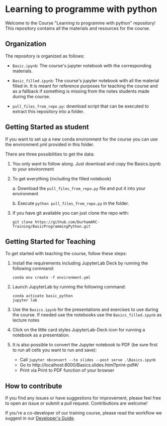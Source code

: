# Learning to programme with python

Welcome to the Course "Learning to programme with python" repository! This repository contains all the materials and resources for the course.

## Organization

The repository is organized as follows:

- `Basic.ipynb`: The course's jupyter notebook with the corresponding materials.

- `Basic_filled.ipynb`: The course's jupyter notebook with all the material filled in. It is meant for reference purposes for teaching the course and as a fallback if something is missing from the notes students made during the course.

- `pull_files_from_repo.py`: download script that can be executed to extract this repository into a folder.

## Getting Started as student
If you want to set up a new conda environment for the course you can use the environment.yml provided in this folder.

There are three possibilities to get the data:

1. You only want to follow along. Just download and copy the Basics.ipynb to your environment

2. To get everything (including the filled notebook) 

      a. Download the `pull_files_from_repo.py` file and put it into your environment

      b. Execute `python pull_files_from_repo.py` in the folder.

3. If you have git available you can just clone the repo with:

   `git clone https://github.com/DurhamARC-Training/BasicProgrammingPython.git`

## Getting Started for Teaching

To get started with teaching the course, follow these steps:

1. Install the requirements including JupyterLab Deck by running the following command:

    ```
    conda env create -f environment.yml
    ```

2. Launch JupyterLab by running the following command:

    ```
    conda activate basic_python
    jupyter lab
    ```

3. Use the `Basics.ipynb` for the presentations and exercises to use during the course. If needed use the notebooks use the `Basics_filled.ipynb` as lecture notes

4. Click on the little card styles JupyterLab-Deck icon for running a notebook as a presentation.

5. It is also possible to convert the Jupyter notebook to PDF (be sure first to run all cells you want to run and save):

   * Call `jupyter nbconvert --to slides --post serve .\Basics.ipynb`
   * Go to http://localhost:8000/Basics.slides.html?print-pdf#/
   * Print via Print to PDF function of your browser


## How to contribute

If you find any issues or have suggestions for improvement, please feel free to open an issue or submit a pull request. Contributions are welcome!

If you're a co-developer of our training course, please read the workflow we suggest in our [Developer's Guide](development.md).